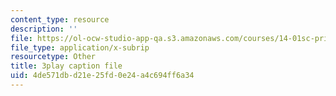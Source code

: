 ```yaml
---
content_type: resource
description: ''
file: https://ol-ocw-studio-app-qa.s3.amazonaws.com/courses/14-01sc-principles-of-microeconomics-fall-2011/4de571dbd21e25fd0e24a4c694ff6a34_WmnViAaMdGM.srt
file_type: application/x-subrip
resourcetype: Other
title: 3play caption file
uid: 4de571db-d21e-25fd-0e24-a4c694ff6a34
---
```

